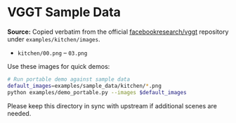 # VGGT Sample Data

**Source:** Copied verbatim from the official [facebookresearch/vggt](https://github.com/facebookresearch/vggt) repository under `examples/kitchen/images`.

- `kitchen/00.png` – `03.png`

Use these images for quick demos:

```bash
# Run portable demo against sample data
default_images=examples/sample_data/kitchen/*.png
python examples/demo_portable.py --images $default_images
```

Please keep this directory in sync with upstream if additional scenes are needed.

